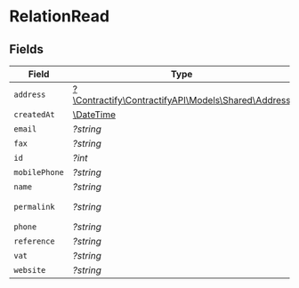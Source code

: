 # RelationRead


## Fields

| Field                                                                                | Type                                                                                 | Required                                                                             | Description                                                                          | Example                                                                              |
| ------------------------------------------------------------------------------------ | ------------------------------------------------------------------------------------ | ------------------------------------------------------------------------------------ | ------------------------------------------------------------------------------------ | ------------------------------------------------------------------------------------ |
| `address`                                                                            | [?\Contractify\ContractifyAPI\Models\Shared\Address](../../models/shared/Address.md) | :heavy_minus_sign:                                                                   | N/A                                                                                  |                                                                                      |
| `createdAt`                                                                          | [\DateTime](https://www.php.net/manual/en/class.datetime.php)                        | :heavy_minus_sign:                                                                   | N/A                                                                                  | 1854-12-13T09:13:02.000Z                                                             |
| `email`                                                                              | *?string*                                                                            | :heavy_minus_sign:                                                                   | N/A                                                                                  | sherlock@example.org                                                                 |
| `fax`                                                                                | *?string*                                                                            | :heavy_minus_sign:                                                                   | N/A                                                                                  | +3211324354                                                                          |
| `id`                                                                                 | *?int*                                                                               | :heavy_minus_sign:                                                                   | N/A                                                                                  | 1                                                                                    |
| `mobilePhone`                                                                        | *?string*                                                                            | :heavy_minus_sign:                                                                   | N/A                                                                                  | +23477123456                                                                         |
| `name`                                                                               | *?string*                                                                            | :heavy_minus_sign:                                                                   | N/A                                                                                  | Sherlock Holmes Detective Services                                                   |
| `permalink`                                                                          | *?string*                                                                            | :heavy_minus_sign:                                                                   | N/A                                                                                  | https://app.contractify.io/client/company/company-slug/relations/1                   |
| `phone`                                                                              | *?string*                                                                            | :heavy_minus_sign:                                                                   | N/A                                                                                  | +23477123456                                                                         |
| `reference`                                                                          | *?string*                                                                            | :heavy_minus_sign:                                                                   | N/A                                                                                  | REF123                                                                               |
| `vat`                                                                                | *?string*                                                                            | :heavy_minus_sign:                                                                   | N/A                                                                                  | BE12345678                                                                           |
| `website`                                                                            | *?string*                                                                            | :heavy_minus_sign:                                                                   | N/A                                                                                  | https://www.example.org                                                              |